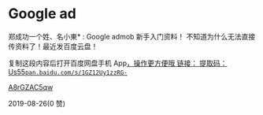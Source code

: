 # Google ad

郑成功一个姓、名小東* : Google admob 新手入门资料！ 不知道为什么无法直接传资料了！最近发百度云盘！

复制这段内容后打开百度网盘手机 App[，操作更方便哦 链接： 提取码：](https://pan.baidu.com/s/1GZ12Uy1zzRG-A8rGZAC5qw)[Us55](https://pan.baidu.com/s/1GZ12Uy1zzRG-A8rGZAC5qw)[`pan.baidu.com/s/1GZ12Uy1zzRG-`](https://pan.baidu.com/s/1GZ12Uy1zzRG-A8rGZAC5qw)

[A8rGZAC5qw](https://pan.baidu.com/s/1GZ12Uy1zzRG-A8rGZAC5qw)

2019-08-26(0 赞)